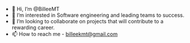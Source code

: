 - 👋 Hi, I’m @BilleeMT
- 👀 I’m interested in Software engineering and leading teams to success. 
- 💞️ I’m looking to collaborate on projects that will contribute to a rewarding career.
- 📫 How to reach me - billeekmt@gmail.com

<!---
BilleeMT/BilleeMT is a ✨ special ✨ repository because its `README.md` (this file) appears on your GitHub profile.
You can click the Preview link to take a look at your changes.
--->
